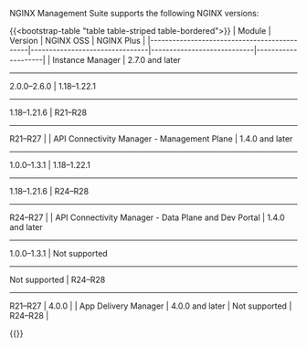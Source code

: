 NGINX Management Suite supports the following NGINX versions:

{{<bootstrap-table "table table-striped table-bordered">}}
| Module                                      | Version                        | NGINX OSS                  | NGINX Plus         |
|---------------------------------------------|--------------------------------|----------------------------|--------------------|
| Instance Manager                            | 2.7.0 and later<hr>2.0.0–2.6.0 | 1.18–1.22.1<hr>1.18–1.21.6 | R21–R28<hr>R21–R27 |
| API Connectivity Manager - Management Plane | 1.4.0 and later<hr>1.0.0–1.3.1 | 1.18–1.22.1<hr>1.18–1.21.6 | R24–R28<hr>R24–R27 |
| API Connectivity Manager - Data Plane and Dev Portal | 1.4.0 and later<hr>1.0.0–1.3.1 | <i class="fa-solid fa-ban" style="color: red"></i> Not supported<hr><i class="fa-solid fa-ban" style="color: red"></i> Not supported | R24–R28<hr>R21–R27 | 4.0.0 | 
| App Delivery Manager   | 4.0.0 and later    | <i class="fa-solid fa-ban" style="color: red"></i> Not supported | R24–R28            |

{{</bootstrap-table>}}

<!-- Do not remove. Keep this code at the bottom of the include -->
<!-- DOCS-1075 -->
